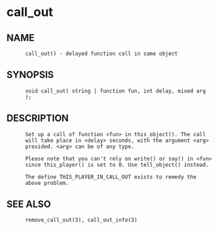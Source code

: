 # call_out
## NAME
          call_out() - delayed function call in same object

## SYNOPSIS
          void call_out( string | function fun, int delay, mixed arg
          );

## DESCRIPTION
          Set up a call of function <fun> in this_object(). The call
          will take place in <delay> seconds, with the argument <arg>
          provided. <arg> can be of any type.

          Please note that you can't rely on write() or say() in <fun>
          since this_player() is set to 0. Use tell_object() instead.

          The define THIS_PLAYER_IN_CALL_OUT exists to remedy the
          above problem.

## SEE ALSO
          remove_call_out(3), call_out_info(3)
